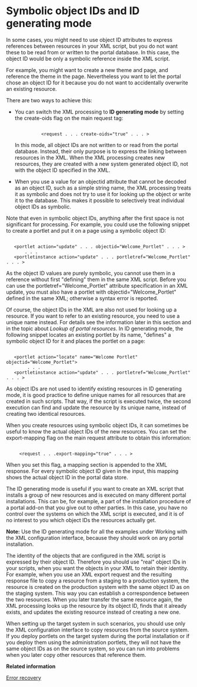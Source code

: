 # Symbolic object IDs and ID generating mode

In some cases, you might need to use object ID attributes to express references between resources in your XML script, but you do not want these to be read from or written to the portal database. In this case, the object ID would be only a symbolic reference inside the XML script.

For example, you might want to create a new theme and page, and reference the theme in the page. Nevertheless you want to let the portal chose an object ID for it because you do not want to accidentally overwrite an existing resource.

There are two ways to achieve this:

-   You can switch the XML processing to **ID generating mode** by setting the create-oids flag on the main request tag:

    ```
    
              <request . . . create-oids="true" . . . >
    
    ```

    In this mode, all object IDs are not written to or read from the portal database. Instead, their only purpose is to express the linking between resources in the XML. When the XML processing creates new resources, they are created with a new system generated object ID, not with the object ID specified in the XML.

-   When you use a value for an objectid attribute that cannot be decoded as an object ID, such as a simple string name, the XML processing treats it as symbolic and does not try to use it for looking up the object or write it to the database. This makes it possible to selectively treat individual object IDs as symbolic.

Note that even in symbolic object IDs, anything after the first space is not significant for processing. For example, you could use the following snippet to create a portlet and put it on a page using a symbolic object ID:

```

   <portlet action="update" . . . objectid="Welcome_Portlet" . . . >
       . . .
   <portletinstance action="update" . . . portletref="Welcome_Portlet" . . . >

```

As the object ID values are purely symbolic, you cannot use them in a reference without first "defining" them in the same XML script. Before you can use the portletref="Welcome\_Portlet" attribute specification in an XML update, you must also have a portlet with objectid="Welcome\_Portlet" defined in the same XML; otherwise a syntax error is reported.

Of course, the object IDs in the XML are also not used for looking up a resource. If you want to refer to an existing resource, you need to use a unique name instead. For details see the information later in this section and in the topic about *Lookup of portal resources*. In ID generating mode, the following snippet locates an existing portlet by its name, "defines" a symbolic object ID for it and places the portlet on a page:

```

   <portlet action="locate" name="Welcome Portlet" objectid="Welcome_Portlet">
        . . .
   <portletinstance action="update" . . . portletref="Welcome_Portlet" . . . >

```

As object IDs are not used to identify existing resources in ID generating mode, it is good practice to define unique names for all resources that are created in such scripts. That way, if the script is executed twice, the second execution can find and update the resource by its unique name, instead of creating two identical resources.

When you create resources using symbolic object IDs, it can sometimes be useful to know the actual object IDs of the new resources. You can set the export-mapping flag on the main request attribute to obtain this information:

```

     <request . . .export-mapping="true" . . . >  

```

When you set this flag, a mapping section is appended to the XML response. For every symbolic object ID given in the input, this mapping shows the actual object ID in the portal data store.

The ID generating mode is useful if you want to create an XML script that installs a group of new resources and is executed on many different portal installations. This can be, for example, a part of the installation procedure of a portal add-on that you give out to other parties. In this case, you have no control over the systems on which the XML script is executed, and it is of no interest to you which object IDs the resources actually get.

**Note:** Use the ID generating mode for all the examples under Working with the XML configuration interface, because they should work on any portal installation.

The identity of the objects that are configured in the XML script is expressed by their object ID. Therefore you should use "real" object IDs in your scripts, when you want the objects in your XML to retain their identity. For example, when you use an XML export request and the resulting response file to copy a resource from a staging to a production system, the resource is created on the production system with the same object ID as on the staging system. This way you can establish a correspondence between the two resources. When you later transfer the same resource again, the XML processing looks up the resource by its object ID, finds that it already exists, and updates the existing resource instead of creating a new one.

When setting up the target system in such scenarios, you should use only the XML configuration interface to copy resources from the source system. If you deploy portlets on the target system during the portal installation or if you deploy them using the administration portlets, they will not have the same object IDs as on the source system, so you can run into problems when you later copy other resources that reference them.


**Related information**  


[Error recovery](../admin-system/adxmlref_errecovr.md)

